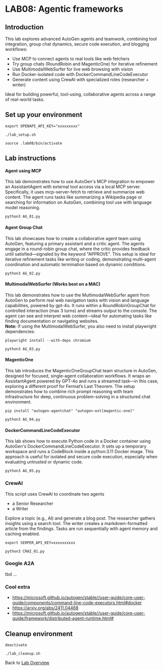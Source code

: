 # LAB08: Agentic frameworks
## Introduction
This lab explores advanced AutoGen agents and teamwork, combining tool integration, group chat dynamics, secure code execution, and blogging workflows:
- Use MCP to connect agents to real tools like web fetchers
- Try group chats (RoundRobin and MagenticOne) for iterative refinement
- Use MultimodalWebSurfer for live web browsing with vision
- Run Docker-isolated code with DockerCommandLineCodeExecutor
- Generate content using CrewAI with specialized roles (researcher + writer)

Ideal for building powerful, tool-using, collaborative agents across a range of real-world tasks.
## Set up your environment
```
export OPENAPI_API_KEY="xxxxxxxxx"
```
```
./lab_setup.sh
```
```
source .lab08/bin/activate
```
## Lab instructions
#### Agent using MCP
This lab demonstrates how to use AutoGen's MCP integration to empower an AssistantAgent with external tool access via a local MCP server. Specifically, it uses mcp-server-fetch to retrieve and summarize web content. The agent runs tasks like summarizing a Wikipedia page or searching for information on AutoGen, combining tool use with language model reasoning.
```
python3 AG_01.py
```
#### Agent Group Chat
This lab showcases how to create a collaborative agent team using AutoGen, featuring a primary assistant and a critic agent. The agents engage in a round-robin group chat, where the critic provides feedback until satisfied—signaled by the keyword "APPROVE". This setup is ideal for iterative refinement tasks like writing or coding, demonstrating multi-agent coordination and automatic termination based on dynamic conditions.
```
python3 AG_02.py
```
#### MultimodalWebSurfer (Works best on a MAC)
This lab demonstrates how to use the MultimodalWebSurfer agent from AutoGen to perform real web navigation tasks with vision and language capabilities, powered by gpt-4o. It runs within a RoundRobinGroupChat for controlled interaction (max 3 turns) and streams output to the console. The agent can see and interpret web content—ideal for automating tasks like finding documentation or navigating websites.<br>
**Note:** If using the MultimodalWebSurfer, you also need to install playwright dependencies:
```
playwright install --with-deps chromium
```
```
python3 AG_03.py
```
#### MagenticOne
This lab introduces the MagenticOneGroupChat team structure in AutoGen, designed for focused, single-agent collaboration workflows. It wraps an AssistantAgent powered by GPT-4o and runs a streamed task—in this case, exploring a different proof for Fermat’s Last Theorem. The setup demonstrates how to combine rich prompt reasoning with team infrastructure for deep, continuous problem-solving in a structured chat environment.
```
pip install "autogen-agentchat" "autogen-ext[magentic-one]"
```
```
python3 AG_04.py
```
#### DockerCommandLineCodeExecutor
This lab shows how to execute Python code in a Docker container using AutoGen's DockerCommandLineCodeExecutor. It sets up a temporary workspace and runs a CodeBlock inside a python:3.11 Docker image. This approach is useful for isolated and secure code execution, especially when evaluating untrusted or dynamic code.
```
python3 AG_05.py
```

### CrewAI
This script uses CrewAI to coordinate two agents
- a Senior Researcher
- a Writer

Explore a topic (e.g., AI) and generate a blog post. 
The researcher gathers insights using a search tool. 
The writer creates a markdown-formatted article from the findings.
Tasks are run sequentially with agent memory and caching enabled.<br>

```
export SERPER_API_KEY=xxxxxxxxxx
```
```
python3 CRAI_01.py
```

### Google A2A
tbd ...

### Cool extra
- https://microsoft.github.io/autogen/stable//user-guide/core-user-guide/components/command-line-code-executors.html#docker
- https://arxiv.org/abs/2411.04468
- https://microsoft.github.io/autogen/stable//user-guide/core-user-guide/framework/distributed-agent-runtime.html#

## Cleanup environment
```
deactivate
```
```
./lab_cleanup.sh
```
Back to [Lab Overview](https://github.com/kubiosec-agentic/agentic-labs/blob/master/README.md#-lab-overview)
